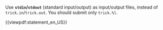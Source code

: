 Use <strong>`stdin`/`stdout`</strong> (standard input/output) as input/output files, instead of `trick.in`/`trick.out`. You should submit only `trick.%l`.

{{viewpdf:statement_en_US}}